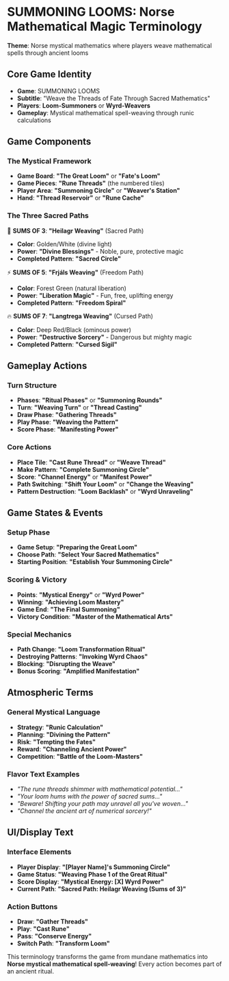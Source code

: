 # SUMMONING LOOMS: Norse Mathematical Magic Terminology

**Theme**: Norse mystical mathematics where players weave mathematical spells through ancient looms

## **Core Game Identity**
- **Game**: SUMMONING LOOMS
- **Subtitle**: "Weave the Threads of Fate Through Sacred Mathematics"
- **Players**: **Loom-Summoners** or **Wyrd-Weavers**
- **Gameplay**: Mystical mathematical spell-weaving through runic calculations

## **Game Components**

### **The Mystical Framework**
- **Game Board**: **"The Great Loom"** or **"Fate's Loom"**
- **Game Pieces**: **"Rune Threads"** (the numbered tiles)
- **Player Area**: **"Summoning Circle"** or **"Weaver's Station"**
- **Hand**: **"Thread Reservoir"** or **"Rune Cache"**

### **The Three Sacred Paths**
🌟 **SUMS OF 3**: **"Heilagr Weaving"** (Sacred Path)
- **Color**: Golden/White (divine light)
- **Power**: **"Divine Blessings"** - Noble, pure, protective magic
- **Completed Pattern**: **"Sacred Circle"**

⚡ **SUMS OF 5**: **"Frjáls Weaving"** (Freedom Path)  
- **Color**: Forest Green (natural liberation)
- **Power**: **"Liberation Magic"** - Fun, free, uplifting energy
- **Completed Pattern**: **"Freedom Spiral"**

🔥 **SUMS OF 7**: **"Langtrega Weaving"** (Cursed Path)
- **Color**: Deep Red/Black (ominous power)  
- **Power**: **"Destructive Sorcery"** - Dangerous but mighty magic
- **Completed Pattern**: **"Cursed Sigil"**

## **Gameplay Actions**

### **Turn Structure**
- **Phases**: **"Ritual Phases"** or **"Summoning Rounds"**
- **Turn**: **"Weaving Turn"** or **"Thread Casting"**
- **Draw Phase**: **"Gathering Threads"**
- **Play Phase**: **"Weaving the Pattern"**
- **Score Phase**: **"Manifesting Power"**

### **Core Actions**
- **Place Tile**: **"Cast Rune Thread"** or **"Weave Thread"**
- **Make Pattern**: **"Complete Summoning Circle"**
- **Score**: **"Channel Energy"** or **"Manifest Power"**
- **Path Switching**: **"Shift Your Loom"** or **"Change the Weaving"**
- **Pattern Destruction**: **"Loom Backlash"** or **"Wyrd Unraveling"**

## **Game States & Events**

### **Setup Phase**
- **Game Setup**: **"Preparing the Great Loom"**
- **Choose Path**: **"Select Your Sacred Mathematics"**
- **Starting Position**: **"Establish Your Summoning Circle"**

### **Scoring & Victory**
- **Points**: **"Mystical Energy"** or **"Wyrd Power"**
- **Winning**: **"Achieving Loom Mastery"**
- **Game End**: **"The Final Summoning"**
- **Victory Condition**: **"Master of the Mathematical Arts"**

### **Special Mechanics**
- **Path Change**: **"Loom Transformation Ritual"**
- **Destroying Patterns**: **"Invoking Wyrd Chaos"**
- **Blocking**: **"Disrupting the Weave"**
- **Bonus Scoring**: **"Amplified Manifestation"**

## **Atmospheric Terms**

### **General Mystical Language**
- **Strategy**: **"Runic Calculation"**
- **Planning**: **"Divining the Pattern"**
- **Risk**: **"Tempting the Fates"**
- **Reward**: **"Channeling Ancient Power"**
- **Competition**: **"Battle of the Loom-Masters"**

### **Flavor Text Examples**
- *"The rune threads shimmer with mathematical potential..."*
- *"Your loom hums with the power of sacred sums..."*
- *"Beware! Shifting your path may unravel all you've woven..."*
- *"Channel the ancient art of numerical sorcery!"*

## **UI/Display Text**

### **Interface Elements**
- **Player Display**: **"[Player Name]'s Summoning Circle"**
- **Game Status**: **"Weaving Phase 1 of the Great Ritual"**
- **Score Display**: **"Mystical Energy: [X] Wyrd Power"**
- **Current Path**: **"Sacred Path: Heilagr Weaving (Sums of 3)"**

### **Action Buttons**
- **Draw**: **"Gather Threads"**
- **Play**: **"Cast Rune"**
- **Pass**: **"Conserve Energy"**
- **Switch Path**: **"Transform Loom"**

This terminology transforms the game from mundane mathematics into **Norse mystical mathematical spell-weaving**! Every action becomes part of an ancient ritual. 